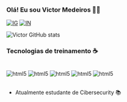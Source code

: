 ### Olá! Eu sou Victor Medeiros 👍🏼

[![IG](https://img.shields.io/badge/Instagram-E4405F?style=for-the-badge&logo=instagram&logoColor=white
)](https://www.instagram.com/djvyctor/)
[![IN](https://img.shields.io/badge/LinkedIn-0077B5?style=for-the-badge&logo=linkedin&logoColor=white
)](https://www.linkedin.com/in/victor-medeiros-2142052b9/)


![Victor GitHub stats](https://github-readme-stats.vercel.app/api?username=djvyctor&theme=tokyonight)

### Tecnologias de treinamento ☕

<div style="display: inline_block"><br/>
    <img align="center" alt="html5" src="https://img.shields.io/badge/Java-ED8B00?style=for-the-badge&logo=openjdk&logoColor=white" />
    <img align="center" alt="html5" src="https://img.shields.io/badge/Kotlin-0095D5?&style=for-the-badge&logo=kotlin&logoColor=white" />
    <img align="center" alt="html5" src="https://img.shields.io/badge/Python-3776AB?style=for-the-badge&logo=python&logoColor=white" />
    <img align="center" alt="html5" src="https://img.shields.io/badge/Visual_Studio_Code-0078D4?style=for-the-badge&logo=visual%20studio%20code&logoColor=white" />
    <img align="center" alt="html5" src="https://img.shields.io/badge/IntelliJ_IDEA-000000.svg?style=for-the-badge&logo=intellij-idea&logoColor=white" />
</div><br/>


- Atualmente estudante de Cibersecurity 📚
